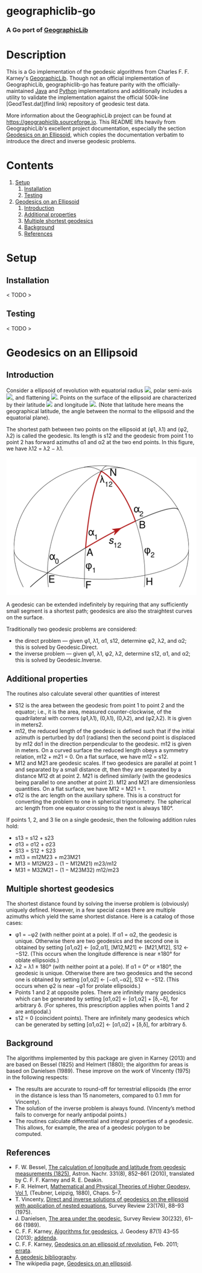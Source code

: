 # geographiclib-go
### A Go port of [GeographicLib](https://geographiclib.sourceforge.io/)

# Description
This is a Go implementation of the geodesic algorithms from Charles F. F. Karney's [GeographicLib](https://geographiclib.sourceforge.io/). Though not an official implementation of GeographicLib, geographiclib-go has feature parity with the officially-maintained [Java](https://geographiclib.sourceforge.io/html/java/) and [Python](https://geographiclib.sourceforge.io/html/python/) implementations and additionally includes a utility to validate the implementation against the official 500k-line [GeodTest.dat](find link) repository of geodesic test data.

More information about the GeographicLib project can be found at https://geographiclib.sourceforge.io. This README lifts heavily from GeographicLib's excellent project documentation, especially the section [Geodesics on an Ellipsoid](#geodesics-on-an-ellipsoid), which copies the documentation verbatim to introduce the direct and inverse geodesic problems.
           
# Contents
1. [Setup](#setup)
    1. [Installation](#installation)
    1. [Testing](#testing)
1. [Geodesics on an Ellipsoid](#geodesics-on-an-ellipsoid)
    1. [Introduction](#introduction)
    1. [Additional properties](#additional-properties)
    1. [Multiple shortest geodesics](#multiple-shortest-geodesics)
    1. [Background](#background)
    1. [References](#references)

# Setup
## Installation
< TODO >

## Testing
< TODO >

# Geodesics on an Ellipsoid
## Introduction
Consider a ellipsoid of revolution with equatorial radius <img src="https://render.githubusercontent.com/render/math?math=a"/>, polar semi-axis <img src="https://render.githubusercontent.com/render/math?math=b"/>, and flattening <img src="https://render.githubusercontent.com/render/math?math=f = \\frac{a − b}{a}"/>. Points on the surface of the ellipsoid are characterized by their latitude <img src="https://render.githubusercontent.com/render/math?math=φ"/> and longitude <img src="https://render.githubusercontent.com/render/math?math=λ"/>. (Note that latitude here means the geographical latitude, the angle between the normal to the ellipsoid and the equatorial plane).

The shortest path between two points on the ellipsoid at (φ1, λ1) and (φ2, λ2) is called the geodesic. Its length is s12 and the geodesic from point 1 to point 2 has forward azimuths α1 and α2 at the two end points. In this figure, we have λ12 = λ2 − λ1.

![](img/Geodesic_problem_on_an_ellipsoid.svg)

A geodesic can be extended indefinitely by requiring that any sufficiently small segment is a shortest path; geodesics are also the straightest curves on the surface.

Traditionally two geodesic problems are considered:

* the direct problem — given φ1, λ1, α1, s12, determine φ2, λ2, and α2; this is solved by Geodesic.Direct.
* the inverse problem — given φ1, λ1, φ2, λ2, determine s12, α1, and α2; this is solved by Geodesic.Inverse.

## Additional properties
The routines also calculate several other quantities of interest

* S12 is the area between the geodesic from point 1 to point 2 and the equator; i.e., it is the area, measured counter-clockwise, of the quadrilateral with corners (φ1,λ1), (0,λ1), (0,λ2), and (φ2,λ2). It is given in meters2.
* m12, the reduced length of the geodesic is defined such that if the initial azimuth is perturbed by dα1 (radians) then the second point is displaced by m12 dα1 in the direction perpendicular to the geodesic. m12 is given in meters. On a curved surface the reduced length obeys a symmetry relation, m12 + m21 = 0. On a flat surface, we have m12 = s12. 
* M12 and M21 are geodesic scales. If two geodesics are parallel at point 1 and separated by a small distance dt, then they are separated by a distance M12 dt at point 2. M21 is defined similarly (with the geodesics being parallel to one another at point 2). M12 and M21 are dimensionless quantities. On a flat surface, we have M12 = M21 = 1.
* σ12 is the arc length on the auxiliary sphere. This is a construct for converting the problem to one in spherical trigonometry. The spherical arc length from one equator crossing to the next is always 180°.

If points 1, 2, and 3 lie on a single geodesic, then the following addition rules hold:

* s13 = s12 + s23
* σ13 = σ12 + σ23
* S13 = S12 + S23
* m13 = m12M23 + m23M21
* M13 = M12M23 − (1 − M12M21) m23/m12
* M31 = M32M21 − (1 − M23M32) m12/m23

## Multiple shortest geodesics
The shortest distance found by solving the inverse problem is (obviously) uniquely defined. However, in a few special cases there are multiple azimuths which yield the same shortest distance. Here is a catalog of those cases:

* φ1 = −φ2 (with neither point at a pole). If α1 = α2, the geodesic is unique. Otherwise there are two geodesics and the second one is obtained by setting [α1,α2] ← [α2,α1], [M12,M21] ← [M21,M12], S12 ← −S12. (This occurs when the longitude difference is near ±180° for oblate ellipsoids.)
* λ2 = λ1 ± 180° (with neither point at a pole). If α1 = 0° or ±180°, the geodesic is unique. Otherwise there are two geodesics and the second one is obtained by setting [α1,α2] ← [−α1,−α2], S12 ← −S12. (This occurs when φ2 is near −φ1 for prolate ellipsoids.)
* Points 1 and 2 at opposite poles. There are infinitely many geodesics which can be generated by setting [α1,α2] ← [α1,α2] + [δ,−δ], for arbitrary δ. (For spheres, this prescription applies when points 1 and 2 are antipodal.)
* s12 = 0 (coincident points). There are infinitely many geodesics which can be generated by setting [α1,α2] ← [α1,α2] + [δ,δ], for arbitrary δ.

## Background
The algorithms implemented by this package are given in Karney (2013) and are based on Bessel (1825) and Helmert (1880); the algorithm for areas is based on Danielsen (1989). These improve on the work of Vincenty (1975) in the following respects:

* The results are accurate to round-off for terrestrial ellipsoids (the error in the distance is less than 15 nanometers, compared to 0.1 mm for Vincenty).
* The solution of the inverse problem is always found. (Vincenty’s method fails to converge for nearly antipodal points.)
* The routines calculate differential and integral properties of a geodesic. This allows, for example, the area of a geodesic polygon to be computed.

## References
* F. W. Bessel, [The calculation of longitude and latitude from geodesic measurements (1825)](https://arxiv.org/abs/0908.1824), Astron. Nachr. 331(8), 852–861 (2010), translated by C. F. F. Karney and R. E. Deakin.
* F. R. Helmert, [Mathematical and Physical Theories of Higher Geodesy, Vol 1](https://doi.org/10.5281/zenodo.32050), (Teubner, Leipzig, 1880), Chaps. 5–7.
* T. Vincenty, [Direct and inverse solutions of geodesics on the ellipsoid with application of nested equations](http://www.ngs.noaa.gov/PUBS_LIB/inverse.pdf), Survey Review 23(176), 88–93 (1975).
* J. Danielsen, [The area under the geodesic](https://doi.org/10.1179/003962689791474267), Survey Review 30(232), 61–66 (1989).
* C. F. F. Karney, [Algorithms for geodesics](https://doi.org/10.1007/s00190-012-0578-z), J. Geodesy 87(1) 43–55 (2013); [addenda](https://geographiclib.sourceforge.io/geod-addenda.html).
* C. F. F. Karney, [Geodesics on an ellipsoid of revolution](https://arxiv.org/abs/1102.1215v1), Feb. 2011; [errata](https://geographiclib.sourceforge.io/geod-addenda.html#geod-errata).
* [A geodesic bibliography](https://geographiclib.sourceforge.io/geodesic-papers/biblio.html).
* The wikipedia page, [Geodesics on an ellipsoid](https://en.wikipedia.org/wiki/Geodesics_on_an_ellipsoid).
